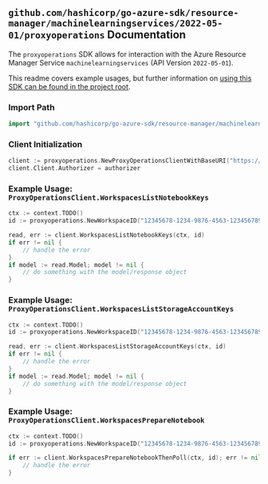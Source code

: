 
## `github.com/hashicorp/go-azure-sdk/resource-manager/machinelearningservices/2022-05-01/proxyoperations` Documentation

The `proxyoperations` SDK allows for interaction with the Azure Resource Manager Service `machinelearningservices` (API Version `2022-05-01`).

This readme covers example usages, but further information on [using this SDK can be found in the project root](https://github.com/hashicorp/go-azure-sdk/tree/main/docs).

### Import Path

```go
import "github.com/hashicorp/go-azure-sdk/resource-manager/machinelearningservices/2022-05-01/proxyoperations"
```


### Client Initialization

```go
client := proxyoperations.NewProxyOperationsClientWithBaseURI("https://management.azure.com")
client.Client.Authorizer = authorizer
```


### Example Usage: `ProxyOperationsClient.WorkspacesListNotebookKeys`

```go
ctx := context.TODO()
id := proxyoperations.NewWorkspaceID("12345678-1234-9876-4563-123456789012", "example-resource-group", "workspaceValue")

read, err := client.WorkspacesListNotebookKeys(ctx, id)
if err != nil {
	// handle the error
}
if model := read.Model; model != nil {
	// do something with the model/response object
}
```


### Example Usage: `ProxyOperationsClient.WorkspacesListStorageAccountKeys`

```go
ctx := context.TODO()
id := proxyoperations.NewWorkspaceID("12345678-1234-9876-4563-123456789012", "example-resource-group", "workspaceValue")

read, err := client.WorkspacesListStorageAccountKeys(ctx, id)
if err != nil {
	// handle the error
}
if model := read.Model; model != nil {
	// do something with the model/response object
}
```


### Example Usage: `ProxyOperationsClient.WorkspacesPrepareNotebook`

```go
ctx := context.TODO()
id := proxyoperations.NewWorkspaceID("12345678-1234-9876-4563-123456789012", "example-resource-group", "workspaceValue")

if err := client.WorkspacesPrepareNotebookThenPoll(ctx, id); err != nil {
	// handle the error
}
```
